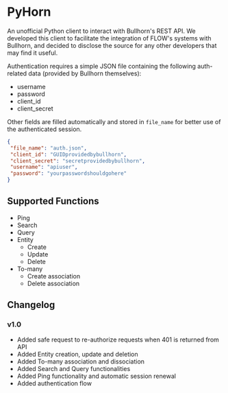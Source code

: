 # PyHorn

An unofficial Python client to interact with Bullhorn's REST API.
We developed this client to facilitate the integration of FLOW's systems with Bullhorn, and decided to disclose the source for any other developers that may find it useful.

Authentication requires a simple JSON file containing the following auth-related data (provided by Bullhorn themselves):

- username
- password
- client_id
- client_secret

Other fields are filled automatically and stored in `file_name` for better use of the authenticated session.

```json
{
 "file_name": "auth.json",
 "client_id": "GUIDprovidedbybullhorn",
 "client_secret": "secretprovidedbybullhorn",
 "username": "apiuser",
 "password": "yourpasswordshouldgohere"
}
```

## Supported Functions

- Ping
- Search
- Query
- Entity
  - Create
  - Update
  - Delete
- To-many
  - Create association
  - Delete association

## Changelog

### v1.0

- Added safe request to re-authorize requests when 401 is returned from API
- Added Entity creation, update and deletion
- Added To-many association and dissociation
- Added Search and Query functionalities
- Added Ping functionality and automatic session renewal
- Added authentication flow
